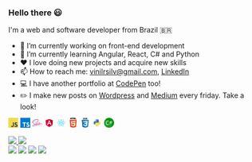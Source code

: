### Hello there 😃

I'm a web and software developer from Brazil 🇧🇷 


- 🔭 I’m currently working on front-end development
- 🌱 I’m currently learning Angular, React, C# and Python
- ❤️ I love doing new projects and acquire new skills
- 📫 How to reach me: vinilrsilv@gmail.com, [LinkedIn](https://www.linkedin.com/in/vinilsilv)
- 💻 I have another portfolio at [CodePen](https://www.codepen.io/vinilsilv) too!
- ✏️ I make new posts on [Wordpress](https://vinilsilv.wordpress.com) and [Medium](https://www.medium.com/@vinilsilv) every friday. Take a look!

<code><img height="20" src="https://raw.githubusercontent.com/github/explore/80688e429a7d4ef2fca1e82350fe8e3517d3494d/topics/javascript/javascript.png"></code>
<code><img height="20" src="https://raw.githubusercontent.com/github/explore/80688e429a7d4ef2fca1e82350fe8e3517d3494d/topics/typescript/typescript.png"></code>
<code><img height="20" src="https://raw.githubusercontent.com/github/explore/80688e429a7d4ef2fca1e82350fe8e3517d3494d/topics/sass/sass.png"></code>
<code><img height="20" src="https://raw.githubusercontent.com/github/explore/80688e429a7d4ef2fca1e82350fe8e3517d3494d/topics/angular/angular.png"></code>
<code><img height="20" src="https://raw.githubusercontent.com/github/explore/80688e429a7d4ef2fca1e82350fe8e3517d3494d/topics/react/react.png"></code>
<code><img height="20" src="https://raw.githubusercontent.com/github/explore/80688e429a7d4ef2fca1e82350fe8e3517d3494d/topics/html/html.png"></code>
<code><img height="20" src="https://raw.githubusercontent.com/github/explore/80688e429a7d4ef2fca1e82350fe8e3517d3494d/topics/css/css.png"></code>
<code><img height="20" src="https://raw.githubusercontent.com/github/explore/80688e429a7d4ef2fca1e82350fe8e3517d3494d/topics/python/python.png"></code>
<code><img height="20" src="https://raw.githubusercontent.com/github/explore/80688e429a7d4ef2fca1e82350fe8e3517d3494d/topics/csharp/csharp.png"></code>

<div>
	<a href="https://github.com/vinilsilv">		
	<img height="180em" src="https://github-readme-stats.vercel.app/api?username=vinilsilv&show_icons=true">
	<img height="180em" src="https://github-readme-stats.vercel.app/api/top-langs/?username=vinilsilv&layout=compact"/>
</div>
	

	
	
<div>
  <a href="https://www.linkedin.com/in/vinilsilv" target="_blank"><img src="https://img.shields.io/badge/-LinkedIn-%230077B5?style=for-the-badge&logo=linkedin&logoColor=white" target="_blank"></a>
	<a href="https://vinilsilv.wordpress.com" target="_blank"><img src="https://img.shields.io/badge/Wordpress-21759B?style=for-the-badge&logo=wordpress&logoColor=white" target="_blank"></a>
	<a href="https://codepen.io/vinilsilv" target="_blank"><img src="https://img.shields.io/badge/Codepen-000000?style=for-the-badge&logo=codepen&logoColor=white" target="_blank"></a>
	<a href="https://medium.com/@vinilsilv" target="_blank"><img src="https://img.shields.io/badge/Medium-000000?style=for-the-badge&logo=medium&logoColor=white" target="_blank"></a>
</div>
